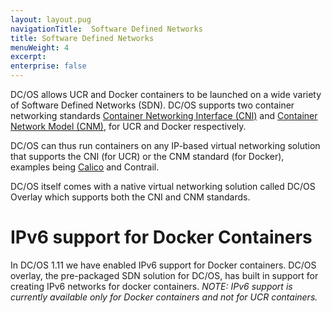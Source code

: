 ```yaml
---
layout: layout.pug
navigationTitle:  Software Defined Networks
title: Software Defined Networks
menuWeight: 4
excerpt:
enterprise: false
---
```


<!-- This source repo for this topic is https://github.com/dcos/dcos-docs -->


DC/OS allows UCR and Docker containers to be launched on a wide variety of Software Defined Networks (SDN). DC/OS supports two container networking standards [Container Networking Interface (CNI)](https://github.com/containernetworking/cni) and [Container Network Model (CNM)](https://github.com/docker/libnetwork/blob/master/docs/design.md), for UCR and Docker respectively. 

DC/OS can thus run containers on any IP-based virtual networking solution that supports the CNI (for UCR) or the CNM standard (for Docker), examples being [Calico](https://github.com/dcos/examples/tree/master/calico) and Contrail. 

DC/OS itself comes with a native virtual networking solution called DC/OS Overlay which supports both the CNI and CNM standards. 

# IPv6 support for Docker Containers
In DC/OS 1.11 we have enabled IPv6 support for Docker containers. DC/OS overlay, the pre-packaged SDN solution for DC/OS, has built in support for creating IPv6 networks for docker containers.
*NOTE: IPv6 support is currently available only for Docker containers and not for UCR containers.* 